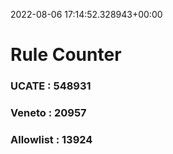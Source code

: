 2022-08-06 17:14:52.328943+00:00
# Rule Counter 
 ### UCATE : 548931

 ### Veneto : 20957

 ### Allowlist : 13924